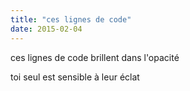```yaml
---
title: "ces lignes de code"
date: 2015-02-04
---
```


ces lignes de code
brillent dans l'opacité

toi seul est sensible à leur éclat
